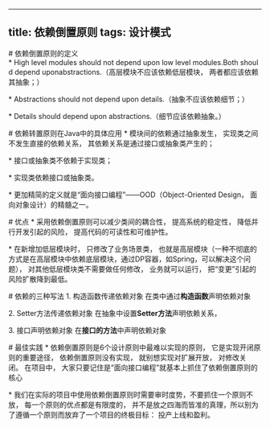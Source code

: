 -----------------------
title: 依赖倒置原则
tags: 设计模式
-----------------------
# 依赖倒置原则的定义
* High level modules should not depend upon low level modules.Both should depend uponabstractions.（高层模块不应该依赖低层模块， 两者都应该依赖其抽象；）

* Abstractions should not depend upon details.（抽象不应该依赖细节；）

* Details should depend upon abstractions.（细节应该依赖抽象。）

# 依赖转置原则在Java中的具体应用
* 模块间的依赖通过抽象发生， 实现类之间不发生直接的依赖关系， 其依赖关系是通过接口或抽象类产生的；

* 接口或抽象类不依赖于实现类；

* 实现类依赖接口或抽象类。

* 更加精简的定义就是“面向接口编程”——OOD（Object-Oriented Design， 面向对象设计）的精髓之一。

# 优点
* 采用依赖倒置原则可以减少类间的耦合性， 提高系统的稳定性， 降低并行开发引起的风险， 提高代码的可读性和可维护性。

* 在新增加低层模块时， 只修改了业务场景类， 也就是高层模块（一种不彻底的方式是在高层模块中依赖底层模块，通过DP容器，如Spring，可以解决这个问题）， 对其他低层模块类不需要做任何修改， 业务就可以运行， 把“变更”引起的风险扩散降到最低。

# 依赖的三种写法
1. 构造函数传递依赖对象
在类中通过**构造函数**声明依赖对象

2. Setter方法传递依赖对象
在抽象中设置**Setter方法**声明依赖关系，

3. 接口声明依赖对象
在**接口的方法**中声明依赖对象

# 最佳实践
* 依赖倒置原则是6个设计原则中最难以实现的原则， 它是实现开闭原则的重要途径， 依赖倒置原则没有实现， 就别想实现对扩展开放， 对修改关闭。 在项目中， 大家只要记住是“面向接口编程”就基本上抓住了依赖倒置原则的核心

* 我们在实际的项目中使用依赖倒置原则时需要审时度势，不要抓住一个原则不放， 每一个原则的优点都是有限度的， 并不是放之四海而皆准的真理，所以别为了遵循一个原则而放弃了一个项目的终极目标： 投产上线和盈利。
